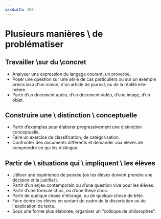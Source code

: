 ```yaml
---
maxWidth: 300
---
```


# Plusieurs manières \\ de problématiser

## Travailler \\sur du \\concret

- Analyser une expression du langage courant, un proverbe.
- Poser une question sur une série de cas particuliers ou sur un exemple précis issu d'un roman, d'un article de journal, ou de la réalité elle-même.
- Partir d’un document audio, d’un document vidéo, d’une image, d’un objet.

## Construire une \\ distinction \\ conceptuelle

- Partir d’exemples pour élaborer progressivement une distinction conceptuelle.
- Faire un exercice de classification, de catégorisation.
- Confronter des documents différents et demander aux élèves de comprendre ce qui les distingue.

## Partir de \\ situations qui \\ impliquent \\ les élèves

- Utiliser une expérience de pensée (où les élèves doivent prendre une décision et la justifier).
- Partir d’un enjeu contemporain ou d’une question vive pour les élèves.
- Partir d’une formule choc, ou d’une thèse choc.
- Partir de quelque chose d'étrange, ou de quelque chose de bête.
- Faire écrire les élèves en sortant du cadre de la dissertation ou de l'explication de texte.
- Sous une forme plus élaborée, organiser un “colloque de philosophes”.